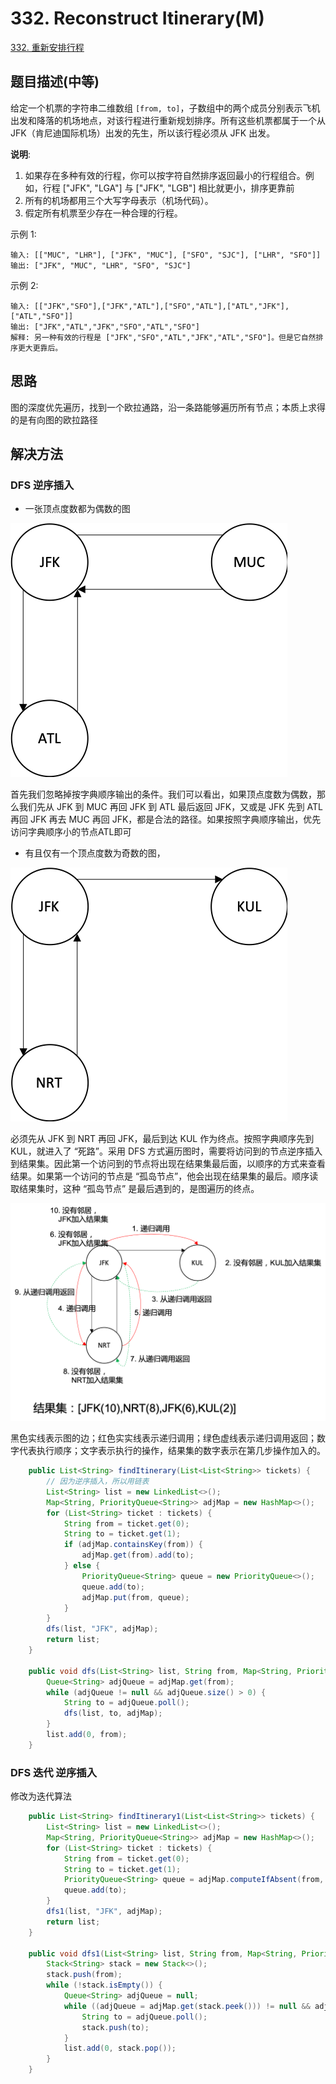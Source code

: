 # 332. Reconstruct Itinerary(M)

[332. 重新安排行程](https://leetcode-cn.com/problems/reconstruct-itinerary/)

## 题目描述(中等)

给定一个机票的字符串二维数组 `[from, to]`，子数组中的两个成员分别表示飞机出发和降落的机场地点，对该行程进行重新规划排序。所有这些机票都属于一个从JFK（肯尼迪国际机场）出发的先生，所以该行程必须从 JFK 出发。

**说明**:
1. 如果存在多种有效的行程，你可以按字符自然排序返回最小的行程组合。例如，行程 ["JFK", "LGA"] 与 ["JFK", "LGB"] 相比就更小，排序更靠前
2. 所有的机场都用三个大写字母表示（机场代码）。
3. 假定所有机票至少存在一种合理的行程。

示例 1:
```
输入: [["MUC", "LHR"], ["JFK", "MUC"], ["SFO", "SJC"], ["LHR", "SFO"]]
输出: ["JFK", "MUC", "LHR", "SFO", "SJC"]
```
示例 2:
```
输入: [["JFK","SFO"],["JFK","ATL"],["SFO","ATL"],["ATL","JFK"],["ATL","SFO"]]
输出: ["JFK","ATL","JFK","SFO","ATL","SFO"]
解释: 另一种有效的行程是 ["JFK","SFO","ATL","JFK","ATL","SFO"]。但是它自然排序更大更靠后。
```

## 思路

图的深度优先遍历，找到一个欧拉通路，沿一条路能够遍历所有节点；本质上求得的是有向图的欧拉路径

## 解决方法

### DFS 逆序插入

- 一张顶点度数都为偶数的图

![](../asset/301-400/../../assets/301-400/332-s-1-1.png)

首先我们忽略掉按字典顺序输出的条件。我们可以看出，如果顶点度数为偶数，那么我们先从 JFK 到 MUC 再回 JFK 到 ATL 最后返回 JFK，又或是 JFK 先到 ATL 再回 JFK 再去 MUC 再回 JFK，都是合法的路径。如果按照字典顺序输出，优先访问字典顺序小的节点ATL即可

- 有且仅有一个顶点度数为奇数的图，

![](../asset/301-400/../../assets/301-400/332-s-1-2.png)

必须先从 JFK 到 NRT 再回 JFK，最后到达 KUL 作为终点。按照字典顺序先到 KUL，就进入了 “死路”。采用 DFS 方式遍历图时，需要将访问到的节点逆序插入到结果集。因此第一个访问到的节点将出现在结果集最后面，以顺序的方式来查看结果。如果第一个访问的节点是 “孤岛节点”，他会出现在结果集的最后。顺序读取结果集时，这种 “孤岛节点” 是最后遇到的，是图遍历的终点。


![](../asset/301-400/../../assets/301-400/332-s-1-3.png)

黑色实线表示图的边；红色实实线表示递归调用；绿色虚线表示递归调用返回；数字代表执行顺序；文字表示执行的操作，结果集的数字表示在第几步操作加入的。

```java
    public List<String> findItinerary(List<List<String>> tickets) {
        // 因为逆序插入，所以用链表
        List<String> list = new LinkedList<>();
        Map<String, PriorityQueue<String>> adjMap = new HashMap<>();
        for (List<String> ticket : tickets) {
            String from = ticket.get(0);
            String to = ticket.get(1);
            if (adjMap.containsKey(from)) {
                adjMap.get(from).add(to);
            } else {
                PriorityQueue<String> queue = new PriorityQueue<>();
                queue.add(to);
                adjMap.put(from, queue);
            }
        }
        dfs(list, "JFK", adjMap);
        return list;
    }

    public void dfs(List<String> list, String from, Map<String, PriorityQueue<String>> adjMap) {
        Queue<String> adjQueue = adjMap.get(from);
        while (adjQueue != null && adjQueue.size() > 0) {
            String to = adjQueue.poll();
            dfs(list, to, adjMap);
        }
        list.add(0, from);
    }
```

### DFS 迭代 逆序插入

修改为迭代算法

```java
    public List<String> findItinerary1(List<List<String>> tickets) {
        List<String> list = new LinkedList<>();
        Map<String, PriorityQueue<String>> adjMap = new HashMap<>();
        for (List<String> ticket : tickets) {
            String from = ticket.get(0);
            String to = ticket.get(1);
            PriorityQueue<String> queue = adjMap.computeIfAbsent(from, key -> new PriorityQueue<>());
            queue.add(to);
        }
        dfs1(list, "JFK", adjMap);
        return list;
    }

    public void dfs1(List<String> list, String from, Map<String, PriorityQueue<String>> adjMap) {
        Stack<String> stack = new Stack<>();
        stack.push(from);
        while (!stack.isEmpty()) {
            Queue<String> adjQueue = null;
            while ((adjQueue = adjMap.get(stack.peek())) != null && adjQueue.size() > 0) {
                String to = adjQueue.poll();
                stack.push(to);
            }
            list.add(0, stack.pop());
        }
    }
```